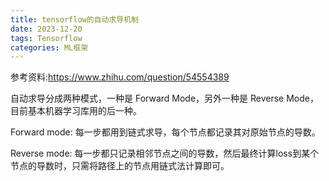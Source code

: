 ```yaml
---
title: tensorflow的自动求导机制
date: 2023-12-20
tags: Tensorflow
categories: ML框架
---
```




参考资料:https://www.zhihu.com/question/54554389



自动求导分成两种模式，一种是 Forward Mode，另外一种是 Reverse Mode，目前基本机器学习库用的后一种。



Forward mode: 每一步都用到链式求导，每个节点都记录其对原始节点的导数。

Reverse mode: 每一步都只记录相邻节点之间的导数，然后最终计算loss到某个节点的导数时，只需将路径上的节点用链式法计算即可。
